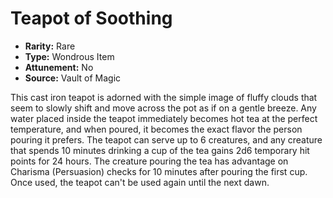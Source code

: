 # Teapot of Soothing

- **Rarity:** Rare
- **Type:** Wondrous Item
- **Attunement:** No
- **Source:** Vault of Magic

This cast iron teapot is adorned with the simple image of fluffy clouds that seem to slowly shift and move across the pot as if on a gentle breeze. Any water placed inside the teapot immediately becomes hot tea at the perfect temperature, and when poured, it becomes the exact flavor the person pouring it prefers. The teapot can serve up to 6 creatures, and any creature that spends 10 minutes drinking a cup of the tea gains 2d6 temporary hit points for 24 hours. The creature pouring the tea has advantage on Charisma (Persuasion) checks for 10 minutes after pouring the first cup. Once used, the teapot can't be used again until the next dawn.
